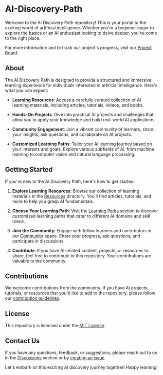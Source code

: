 # AI-Discovery-Path
Welcome to the AI Discovery Path repository! This is your portal to the exciting world of artificial intelligence. Whether you're a beginner eager to explore the basics or an AI enthusiast looking to delve deeper, you've come to the right place.

For more information and to track our project's progress, visit our [Project Board](https://github.com/users/natnew/projects/3/views/1).


## About

The AI Discovery Path is designed to provide a structured and immersive learning experience for individuals interested in artificial intelligence. Here's what you can expect:

- **Learning Resources**: Access a carefully curated collection of AI learning materials, including articles, tutorials, videos, and books.

- **Hands-On Projects**: Dive into practical AI projects and challenges that allow you to apply your knowledge and build real-world AI applications.

- **Community Engagement**: Join a vibrant community of learners, share your insights, ask questions, and collaborate on AI projects.

- **Customized Learning Paths**: Tailor your AI learning journey based on your interests and goals. Explore various subfields of AI, from machine learning to computer vision and natural language processing.

## Getting Started

If you're new to the AI Discovery Path, here's how to get started:

1. **Explore Learning Resources**: Browse our collection of learning materials in the [Resources](./resources) directory. You'll find articles, tutorials, and more to help you grasp AI fundamentals.

2. **Choose Your Learning Path**: Visit the [Learning Paths](./learning-paths) section to discover customized learning paths that cater to different AI domains and skill levels.

3. **Join the Community**: Engage with fellow learners and contributors in our [Community](./community) space. Share your progress, ask questions, and participate in discussions.

4. **Contribute**: If you have AI-related content, projects, or resources to share, feel free to contribute to this repository. Your contributions are valuable to the community.

## Contributions

We welcome contributions from the community. If you have AI projects, tutorials, or resources that you'd like to add to the repository, please follow our [contribution guidelines](./CONTRIBUTING.md).

## License

This repository is licensed under the [MIT License](./LICENSE).

## Contact Us

If you have any questions, feedback, or suggestions, please reach out to us in the [Discussions](./discussions) section or by [creating an issue](https://github.com/your-username/your-repository/issues).

Let's embark on this exciting AI discovery journey together! Happy learning!
